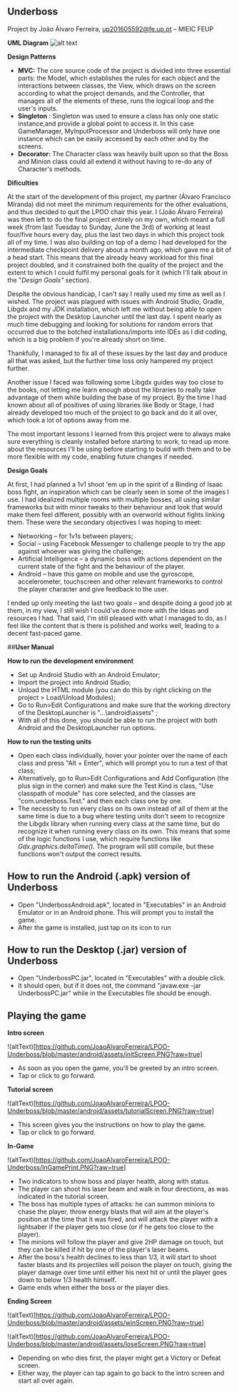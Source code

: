 ## Underboss

Project by João Álvaro Ferreira, [up201605592@fe.up.pt](mailto:up201605592@fe.up.pt) – MIEIC FEUP



**UML Diagram**
![alt text](https://github.com/JoaoAlvaroFerreira/LPOO-Underboss/blob/master/UnderbossUML.png?raw=true)


**Design Patterns**

- **MVC:**  The core source code of the project is divided into three essential parts: the Model, which establishes the rules for each object and the interactions between classes, the View, which draws on the screen according to what the project demands, and the Controller, that manages all of the elements of these, runs the logical loop and the user&#39;s inputs.
- **Singleton** : Singleton was used to ensure a class has only one static instance,and provide a global point to access it. In this case GameManager, MyInputProcessor and Underboss will only have one instance which can be easily accessed by each other and by the screens.
- **Decorator:**  The Character class was heavily built upon so that the Boss and Minion class could all extend it without having to re-do any of Character&#39;s methods.

**Dificulties**   

  At the start of the development of this project, my partner (Álvaro Francisco Miranda) did not meet the minimum requirements for the other evaluations, and thus decided to quit the LPOO chair this year. I (João Álvaro Ferreira) was then left to do the final project entirely on my own, which meant a full week (from last Tuesday to Sunday, June the 3rd) of working at least four/five hours every day, plus the last two days in which this project took all of my time. I was also building on top of a demo I had developed for the intermediate checkpoint delivery about a month ago, which gave me a bit of a head start. This means that the already heavy workload for this final project doubled, and it constrained both the quality of the project and the extent to which I could fulfil my personal goals for it (which I&#39;ll talk about in the &quot;_Design Goals&quot;_ section).

Despite the obvious handicap, I can&#39;t say I really used my time as well as I wished. The project was plagued with issues with Android Studio, Gradle, Libgdx and my JDK installation, which left me without being able to open the project with the Desktop Launcher until the last day. I spent nearly as much time debugging and looking for solutions for random errors that occurred due to the botched installations/imports into IDEs as I did coding, which is a big problem if you&#39;re already short on time.

Thankfully, I managed to fix all of these issues by the last day and produce all that was asked, but the further time loss only hampered my project further.

Another issue I faced was following some Libgdx guides way too close to the books, not letting me learn enough about the libraries to really take advantage of them while building the base of my project. By the time I had known about all of positives of using libraries like Body or Stage, I had already developed too much of the project to go back and do it all over, which took a lot of options away from me.

The most important lessons I learned from this project were to always make sure everything is cleanly installed before starting to work, to read up more about the resources I&#39;ll be using before starting to build with them and to be more flexible with my code, enabling future changes if needed.

**Design Goals**

At first, I had planned a 1v1 shoot &#39;em up in the spirit of a Binding of Isaac boss fight, an inspiration which can be clearly seen in some of the images I use. I had idealized multiple rooms with multiple bosses, all using similar frameworks but with minor tweaks to their behaviour and look that would make them feel different, possibly with an overworld without fights linking them. These were the secondary objectives I was hoping to meet:

- Networking – for 1v1s between players;
- Social – using Facebook Messenger to challenge people to try the app against whoever was giving the challenge;
- Artificial Intelligence – a dynamic boss with actions dependent on the current state of the fight and the behaviour of the player.
- Android – have this game on mobile and use the gyroscope, accelerometer, touchscreen and other relevant frameworks to control the player character and give feedback to the user.

I ended up only meeting the last two goals – and despite doing a good job at them, in my view, I still wish I could&#39;ve done more with the ideas and resources I had. That said, I&#39;m still pleased with what I managed to do, as I feel like the content that is there is polished and works well, leading to a decent fast-paced game.





##**User Manual**

 **How to run the development environment**

- Set up Android Studio with an Android Emulator;
- Import the project into Android Studio;
- Unload the HTML module (you can do this by right clicking on the project &gt; Load/Unload Modules);
- Go to Run&gt;Edit Configurations and make sure that the working directory of the DesktopLauncher is &quot;…\android\assets&quot; ;
- With all of this done, you should be able to run the project with both Android and the DesktopLauncher run options.

 **How to run the testing units**

- Open each class individually, hover your pointer over the name of each class and press &quot;Alt + Enter&quot;, which will prompt you to run a test of that class;
- Alternatively, go to Run&gt;Edit Configurations and Add Configuration (the plus sign in the corner) and make sure the Test Kind is class, &quot;Use classpath of module&quot; has core selected, and the classes are &quot;com.underboss.Test.&quot; and then each class one by one.
- The necessity to run every class on its own instead of all of them at the same time is due to a bug where testing units don&#39;t seem to recognize the Libgdx library when running every class at the same time, but do recognize it when running every class on its own. This means that some of the logic functions I use, which require functions like _Gdx.graphics.deltaTime()._ The program will still compile, but these functions won&#39;t output the correct results.

## **How to run the Android (.apk) version of Underboss**

- Open &quot;UnderbossAndroid.apk&quot;, located in &quot;Executables&quot;  in an Android Emulator or in an Android phone. This will prompt you to install the game.
- After the game is installed, just tap on its icon to run

## **How to run the Desktop (.jar) version of Underboss**

-  Open &quot;UnderbossPC.jar&quot;, located in &quot;Executables&quot; with a double click.
-  It should open, but if it does not, the command &quot;javaw.exe -jar UnderbossPC.jar&quot; while in the Executables file should be enough.

## **Playing the game**

**Intro screen**

!(altText)[https://github.com/JoaoAlvaroFerreira/LPOO-Underboss/blob/master/android/assets/initScreen.PNG?raw=true]
- As soon as you open the game, you&#39;ll be greeted by an intro screen.
- Tap or click to go forward.

**Tutorial screen**

!(altText)[https://github.com/JoaoAlvaroFerreira/LPOO-Underboss/blob/master/android/assets/tutorialScreen.PNG?raw=true]
- This screen gives you the instructions on how to play the game.
- Tap or click to go forward.

**In-Game**

!(altText)[https://github.com/JoaoAlvaroFerreira/LPOO-Underboss/InGamePrint.PNG?raw=true]
- Two indicators to show boss and player health, along with status.
- The player can shoot his laser beam and walk in four directions, as was indicated in the tutorial screen.
- The boss has multiple types of attacks: he can summon minions to chase the player, throw energy blasts that will aim at the player&#39;s position at the time that it was fired, and will attack the player with a lightsaber if the player gets too close (or if he gets too close to the player).
- The minions will follow the player and give 2HP damage on touch, but they can be killed if hit by one of the player&#39;s laser beams.
- After the boss&#39;s health declines to less than 1/3, it will start to shoot faster blasts and its projectiles will poison the player on touch, giving the player damage over time until either his next hit or until the player goes down to below 1/3 health himself.
- Game ends when either the boss or the player dies.

**Ending Screen**


!(altText)[https://github.com/JoaoAlvaroFerreira/LPOO-Underboss/blob/master/android/assets/winScreen.PNG?raw=true]

!(altText)[https://github.com/JoaoAlvaroFerreira/LPOO-Underboss/blob/master/android/assets/loseScreen.PNG?raw=true]
- Depending on who dies first, the player might get a Victory or Defeat screen.
- Either way, the player can tap again to go back to the intro screen and start all over again.
